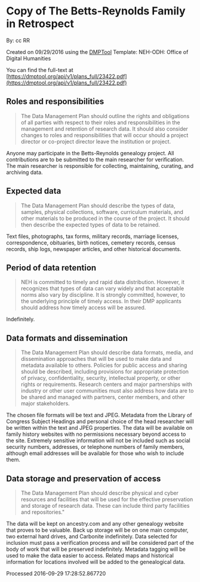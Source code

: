# Copy of The Betts-Reynolds Family in Retrospect

By: cc RR

Created on 09/29/2016 using the [DMPTool](https://dmp.cdlib.org/) Template: NEH-ODH: Office of Digital Humanities

You can find the full-text at [https://dmptool.org/api/v1/plans_full/23422.pdf](https://dmptool.org/api/v1/plans_full/23422.pdf) 

## Roles and responsibilities

> The Data Management Plan should outline the rights and obligations of all parties with respect to their roles and responsibilities in the management and retention of research data. It should also consider changes to roles and responsibilities that will occur should a project director or co-project director leave the institution or project.

Anyone may participate in the Betts-Reynolds genealogy project. All contributions are to be submitted to the main researcher for verification. The main researcher is responsible for collecting, maintaining, curating, and archiving data.


## Expected data

> The Data Management Plan should describe the types of data, samples, physical collections, software, curriculum materials, and other materials to be produced in the course of the project. It should then describe the expected types of data to be retained.

Text files, photographs, tax forms, military records, marriage licenses, correspondence, obituaries, birth notices, cemetery records, census records, ship logs, newspaper articles, and other historical documents.


## Period of data retention

> NEH is committed to timely and rapid data distribution. However, it recognizes that types of data can vary widely and that acceptable norms also vary by discipline. It is strongly committed, however, to the underlying principle of timely access. In their DMP applicants should address how timely access will be assured.

Indefinitely.


## Data formats and dissemination

> The Data Management Plan should describe data formats, media, and dissemination approaches that will be used to make data and metadata available to others. Policies for public access and sharing should be described, including provisions for appropriate protection of privacy, confidentiality, security, intellectual property, or other rights or requirements. Research centers and major partnerships with industry or other user communities must also address how data are to be shared and managed with partners, center members, and other major stakeholders.

The chosen file formats will be text and JPEG. Metadata from the Library of Congress Subject Headings and personal choice of the head researcher will be written within the text and JPEG properties. The data will be available on family history websites with no permissions necessary beyond access to the site. Extremely sensitive information will not be included such as social security numbers, addresses, or telephone numbers of family members, although email addresses will be available for those who wish to include them.


## Data storage and preservation of access

> The Data Management Plan should describe physical and cyber resources and facilities that will be used for the effective preservation and storage of research data. These can include third party facilities and repositories."

The data will be kept on ancestry.com and any other genealogy website that proves to be valuable. Back up storage will be on one main computer, two external hard drives, and Carbonite indefinitely. Data selected for inclusion must pass a verification process and will be considered part of the body of work that will be preserved indefinitely. Metadata tagging will be used to make the data easier to access. Related maps and historical information for locations involved will be added to the genealogical data.


Processed 2016-09-29 17:28:52.867720
